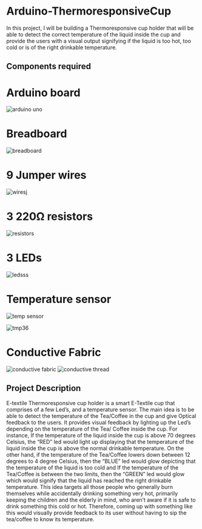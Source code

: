# Arduino-ThermoresponsiveCup
In this project, I will be building a Thermoresponsive cup holder that will be able to detect the correct temperature of the liquid inside the cup and provide the users with a visual output signifying if the liquid is too hot, too cold or is of the right drinkable temperature. 
## Components required
# Arduino board
![arduino uno](https://user-images.githubusercontent.com/36547662/86252274-4a669b80-bbb3-11ea-81da-6a2a19244d5c.png)
# Breadboard
![breadboard](https://user-images.githubusercontent.com/36547662/86253474-e349e680-bbb4-11ea-8a69-446dd88548d5.jpg)
# 9 Jumper wires
![wiresj](https://user-images.githubusercontent.com/36547662/86253570-02e10f00-bbb5-11ea-8c1e-25d0af3f5c21.jpg)
# 3 220Ω resistors
![resistors](https://user-images.githubusercontent.com/36547662/86254651-66b80780-bbb6-11ea-82e4-09840b91c713.png)

# 3 LEDs
![ledsss](https://user-images.githubusercontent.com/36547662/86252435-80a41b00-bbb3-11ea-87a6-e32779b4c735.jpg)

# Temperature sensor
![temp sensor](https://user-images.githubusercontent.com/36547662/86252057-ff4c8880-bbb2-11ea-98c1-2c21cd8046cc.jpg)

![tmp36](https://user-images.githubusercontent.com/36547662/86252626-bf39d580-bbb3-11ea-97bd-f4de3cec6cb9.jpg)

# Conductive Fabric
![conductive fabric](https://user-images.githubusercontent.com/36547662/86253987-869afb80-bbb5-11ea-988f-ac9ebe475733.jpg)
![conductive thread](https://user-images.githubusercontent.com/36547662/86254090-a6caba80-bbb5-11ea-8694-f8386512b137.jpg)


## Project Description 
 E-textile Thermoresponsive cup holder is a smart E-Textile cup that comprises of a few Led’s, and a temperature sensor. The main idea is to be able to detect the temperature of the Tea/Coffee in the cup and give Optical feedback to the users. It provides visual feedback by lighting up the Led’s depending on the temperature of the Tea/ Coffee inside the cup. For instance, If the temperature of the liquid inside the cup is above 70 degrees Celsius, the “RED” led would light up  displaying that the temperature of the liquid inside the cup is above the normal drinkable temperature. On the other hand, if the temperature of the Tea/Coffee lowers down between 12 degrees to 4 degree Celsius, then the “BLUE” led would glow depicting that the temperature of the liquid is too cold and If the temperature of the Tea/Coffee is between the two limits, then the “GREEN” led would glow which would signify that the liquid has reached the right drinkable temperature. This idea targets all those people who generally burn themselves while accidentally drinking something very hot, primarily keeping the children and the elderly in mind, who aren’t aware if it is safe to drink something this cold or hot. Therefore, coming up with something like this would visually provide feedback to its user without having to sip the tea/coffee to know its temperature.
